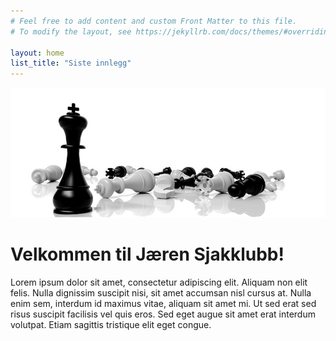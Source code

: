 ```yaml
---
# Feel free to add content and custom Front Matter to this file.
# To modify the layout, see https://jekyllrb.com/docs/themes/#overriding-theme-defaults

layout: home
list_title: "Siste innlegg"
---
```

![](/assets/img/17103358_1674349796199016_7977887204615956536_n.png)

# Velkommen til Jæren Sjakklubb!

Lorem ipsum dolor sit amet, consectetur adipiscing elit. Aliquam non elit felis. Nulla dignissim suscipit nisi, sit amet accumsan nisl cursus at. Nulla enim sem, interdum id maximus vitae, aliquam sit amet mi. Ut sed erat sed risus suscipit facilisis vel quis eros. Sed eget augue sit amet erat interdum volutpat. Etiam sagittis tristique elit eget congue. 

